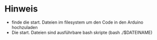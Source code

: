 # Hinweis
 - finde die start. Dateien im filesystem um den Code in den Arduino hochzuladen
 - Die start. Dateien sind ausführbare bash skripte (bash ./$DATEINAME)
   
